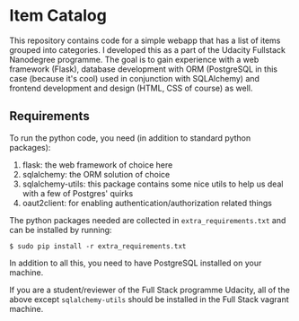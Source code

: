 # Item Catalog

This repository contains code for a simple webapp that has a list of items grouped into categories.
I developed this as a part of the Udacity Fullstack Nanodegree programme. The goal is to gain experience
with a web framework (Flask), database development with ORM (PostgreSQL in this case (because it's cool)
used in conjunction with SQLAlchemy) and frontend development and design (HTML, CSS of course) as well.

## Requirements

To run the python code, you need (in addition to standard python packages):

1. flask: the web framework of choice here
2. sqlalchemy: the ORM solution of choice
3. sqlalchemy-utils: this package contains some nice utils to help us deal with a few of Postgres' quirks
4. oaut2client: for enabling authentication/authorization related things

The python packages needed are collected in `extra_requirements.txt` and can be installed by running:

```
$ sudo pip install -r extra_requirements.txt
```

In addition to all this, you need to have PostgreSQL installed on your machine. 

If you are a student/reviewer of the Full Stack programme Udacity, all of the above except `sqlalchemy-utils`
should be installed in the Full Stack vagrant machine.